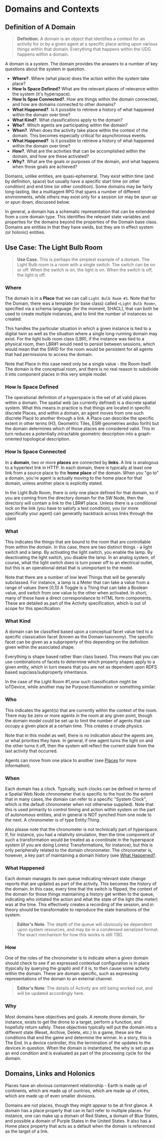 # Domains and Contexts
 
## Definition of A Domain

> __Definition.__ A domain is an object that identifies a context for an activity for or by a given agent at a specific place acting upon various things within that domain. Everything that happens within the UDG happens within a domain.

A domain is a _system_. The domain provides the answers to a number of key questions about the system in question.
* __Where?__. Where (what place) does the action within the system take place? 
* __How Is Space Defined?__ What are the relevant places of relevance within the system (it's hyperspace).
* __How Is Spae Connected?__. How are things within the domain connected, and how are domains connected to other domains?
* __What Happened?__. Is it possible to retrieve a history of what happened within the domain over time?  
* __What Kind?__. What classifications apply to the domain?   
* __Who?__. Which agents are participating within the domain?
* __When?__. When does the activity take place within the context of the domain. This becomes especially critical for asynchronous events.
* __What Happened?__. Is it possible to retrieve a history of what happened within the domain over time?  
* __How?__. What are the activities that can be accomplished within the domain, and how are these activated?
* __Why?__. What are the goals or purposes of the domain, and what happens when those goals are achieved?



Domains, unlike entities, are quasi-ephemeral. They exist within time (and by definition, space) but usually have a specific start time (or other condition) and end time (or other condition). Some domains may be fairly long-lasting, like a multiagent RPG that spans a number of different environments, while others may exist only for a session (or may be spun up or spun down, discussed below.

In general, a domain has a schematic representation that can be extended from a core domain type. This identifies the relevant state variables and properties for the domains beyond the properties of the Domain base class. Domains are entities in that they have swids, but they are in effect system (or holonic) entities.

## Use Case: The Light Bulb Room

> __Use Case.__ This is perhaps the simplest example of a domain. The Light Bulb room is a room with a single switch. The switch can be on or off. When the switch is on, the light is on. When the switch is off, the light is off.

### Where
 The domain is in a __Place__ that we can call `Light Bulb Room #1`. Note that for the Domain, there was a template (or base class) called `<Light Bulb Room>`, specified via a schema language (for the moment, SHACL), that can both be used to create multiple instances, and to limit the number of instances so created. 

This handles the particular situation in which a given instance is tied to a digital twin as well as the situation where a single long-running domain may exist. For the light bulb room class (LBR), if the instance was tied to a physical room, then LBR#1 would need to persist between sessions, which would mean that the SWID for the room would be persistent for all agents that had permissions to access the domain.

Note that Place in this case need only be a single value - the Room itself. The domain is the conceptual room, and there is no real reason to subdivide it into component places in this very simple model.

### How Is Space Defined

The operational definition of a hyperspace is the set of all valid places within a domain. The spatial web (as currently defined) is a discrete spatial system. What this means in practice is that things are located in specific discrete Places, and within a domain, an agent moves from one such discrete Place to another through a link. A Place can describe the specific extent in other terms (H3, Geometric Tiles, ESRI geometries andso forth) but the domain determines which of those places are considered valid. This in turn reduces a potentially intractable geometric description into a graph-oriented topological description.  

### How Is Space Connected

In a __domain__, two or more __places__ are connected by __links__. A link is analogous to a hypertext link in HTTP. In each domain, there is typically at least one link from a source place to the __home place__ of the domain. When you "go to" a domain, you're agent is actually moving to the home place for that domain, unless another place is explicitly stated. 

In the Light Bulb Room, there is only one place defined for that domain, so if you are coming from the directory domain for the SW Node, then the directory will contain a link to the LBR#1 place. Unless there is a conditional lock on the link (you have to satisfy a test condition), you (or more specifically your agent) can generatlly backtrack across links through the client 

### What

This indicates the things that are bound to the room that are controllable from within the domain. In this case, there are two distinct things - a light switch and a lamp. By activating the light switch, you enable the lamp. By deactivating the light switch, you disable the lamp. In an analog system, of course, what the light switch does is turn power off to an electrical outlet, but this is an operational detail that is unimportant to the model.

Note that there are a number of low level Things that will be generally subclassed. For instance, a lamp is a Meter that can take a value from a range of values (here [0,1]) A Toggle is a Thing that can take a Boolean value, and switch from one value to the other when activated. In short, many of these have a direct correspondance to HTML form components. These are detailed as part of the Activity specification, which is out of scope for this specification.

### What Kind

A domain can be classified based upon a conceptual facet value tied to a specific classication facet (known as the Domain taxonomy). The specific facet can be given as a subproperty of this depending on the definition given within the associated shape.

Everything is shape based rather than class based. This means that you can use combinations of facets to determine which property shapes apply to a given entity, which in turn means that you are not as dependent upon RDFS based supclass/subproperty inheritance.

In the case of the Light Room #1,onw such classification might be IoTDevice, while another may be Purpose:Illumination or something similar. 

### Who

This indicates the agent(s) that are currently within the context of the room. There may be zero or more agents in the room at any given point, though the domain model could be set up to limit the number of agents that can occupy a given place at a certain time. This creates a crude physics.

Note that in this model as well, there is no indication about the agents are, or what priorities they have. In general, if one agent turns the light on and the other turns it off, then the system will reflect the current state from the last activity that occurred.

Agents can move from one place to another (see [Places](places.md) for more information). 

### When

Each domain has a clock. Typically, such clocks can be defined in terms of a Spatial Web Node chronometer that is specific to the host (to the extent that in many cases, the domain can refer to a specific "System Clock", which is the default chronometer when not otherwise supplied). Note that this is used primarily to control timing and action within system on the part of autonomous entities, and in general is NOT synched from one node to the next. A chronometer is of type Entity:Thing.

Also please note that the chronometer is not technically part of hyperspace. If, for instance, you had a relativity simulation, then the time component of such a transformation would be treated as a coordinate in the hyperspace system (if you are doing Lorenz Transformations, for instance), but this is only peripherally related to the domain chronometer. The chronometer is, however, a key part of maintaining a domain history (see [What Happened?](#whatHappened). 

### What Happened

Each domain manages its own queue indicating relevant state change reports that are updated as part of the activity. This becomes the history of the domain. In this case, every time that the switch is flipped, the context of the domain for those things maintaining a history get written to the queue, indicating who initiated the action and what the state of the light (the meter) was at the time. This effectively creates a recording of the session, and in theory should be transformable to reproduce the state transitions of the system. 

> __Editor's Note__. The depth of the queue will obviously be dependent upon system resources, and may be in a condensed serialized format. The exact mechanism for how this works is still TBD.

### How

One of the roles of the chronometer is to indicate when a given domain should check to see if an expressed contextual configuration is in place (typically by querying the graph) and if it is, to then cause some activity within the domain. These are domain specific, such as expressing representations of the domain to an external channel.

> __Editor's Note__: The details of Activity are still being worked out, and will be updated accordingly here.

### Why

Most domains have objectives and goals. A remote drone domain, for instance, exists to get the drone to a target, perform a function, and hopefully return safely. These objectives typically will put the domain into a different state (Reset, Archive, Delete, etc.) In a game, these are the conditions that end the game and determine the winner. In a story, this is The End. In a device controller, this the termination of the updates to the devices in question. When the domain is instantiated, the why is set up as an end condition and is evaluated as part of the processing cycle for the domain. 

## Domains, Links and Holonics

Places have an obvious containment relationship - Earth is made up of continents, which are made up of ountries, which are made up of cities, which are made up of even smaller divisions.

Domains are not places, though they might appear to be at first glance. A domain has a place property that can in fact refer to multiple places. For instance, one can make up a domain of Red States, a domain of Blue States, and possible a domain of Purple States in the United States. It also has a Home place property that acts as a default when the domain is referenced as the target of a link.
